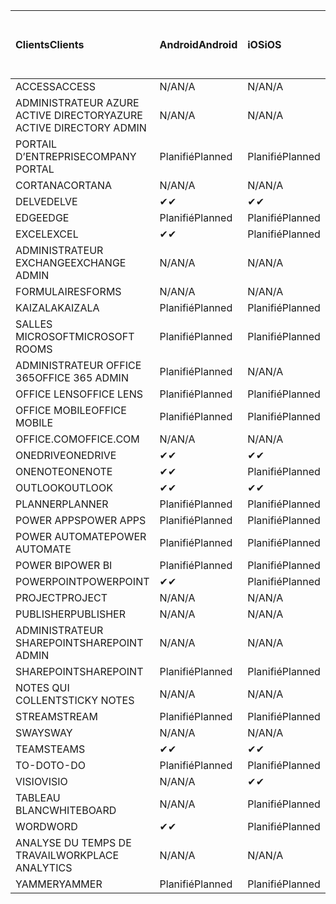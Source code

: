<!-- This file is generated automatically. Changes made to this file will be overwritten.-->
|<span data-ttu-id="e4725-101">Clients</span><span class="sxs-lookup"><span data-stu-id="e4725-101">Clients</span></span>|<span data-ttu-id="e4725-102">Android</span><span class="sxs-lookup"><span data-stu-id="e4725-102">Android</span></span>|<span data-ttu-id="e4725-103">iOS</span><span class="sxs-lookup"><span data-stu-id="e4725-103">iOS</span></span>|<span data-ttu-id="e4725-104">Mac</span><span class="sxs-lookup"><span data-stu-id="e4725-104">Mac</span></span>|<span data-ttu-id="e4725-105">Windows 10</span><span class="sxs-lookup"><span data-stu-id="e4725-105">Windows 10</span></span><br><span data-ttu-id="e4725-106">Desktop</span><span class="sxs-lookup"><span data-stu-id="e4725-106">Desktop</span></span>|<span data-ttu-id="e4725-107">Windows 10</span><span class="sxs-lookup"><span data-stu-id="e4725-107">Windows 10</span></span><br><span data-ttu-id="e4725-108">Applications modernes</span><span class="sxs-lookup"><span data-stu-id="e4725-108">Modern Apps</span></span>|
|:-|:-|:-|:-|:-|:-|
|<span data-ttu-id="e4725-109">ACCESS</span><span class="sxs-lookup"><span data-stu-id="e4725-109">ACCESS</span></span>|<span data-ttu-id="e4725-110">N/A</span><span class="sxs-lookup"><span data-stu-id="e4725-110">N/A</span></span>|<span data-ttu-id="e4725-111">N/A</span><span class="sxs-lookup"><span data-stu-id="e4725-111">N/A</span></span>|<span data-ttu-id="e4725-112">N/A</span><span class="sxs-lookup"><span data-stu-id="e4725-112">N/A</span></span>|<span data-ttu-id="e4725-113">Planifié</span><span class="sxs-lookup"><span data-stu-id="e4725-113">Planned</span></span>|<span data-ttu-id="e4725-114">N/A</span><span class="sxs-lookup"><span data-stu-id="e4725-114">N/A</span></span>|
|<span data-ttu-id="e4725-115">ADMINISTRATEUR AZURE ACTIVE DIRECTORY</span><span class="sxs-lookup"><span data-stu-id="e4725-115">AZURE ACTIVE DIRECTORY ADMIN</span></span>|<span data-ttu-id="e4725-116">N/A</span><span class="sxs-lookup"><span data-stu-id="e4725-116">N/A</span></span>|<span data-ttu-id="e4725-117">N/A</span><span class="sxs-lookup"><span data-stu-id="e4725-117">N/A</span></span>|<span data-ttu-id="e4725-118">N/A</span><span class="sxs-lookup"><span data-stu-id="e4725-118">N/A</span></span>|<span data-ttu-id="e4725-119">Planifié</span><span class="sxs-lookup"><span data-stu-id="e4725-119">Planned</span></span>|<span data-ttu-id="e4725-120">N/A</span><span class="sxs-lookup"><span data-stu-id="e4725-120">N/A</span></span>|
|<span data-ttu-id="e4725-121">PORTAIL D’ENTREPRISE</span><span class="sxs-lookup"><span data-stu-id="e4725-121">COMPANY PORTAL</span></span>|<span data-ttu-id="e4725-122">Planifié</span><span class="sxs-lookup"><span data-stu-id="e4725-122">Planned</span></span>|<span data-ttu-id="e4725-123">Planifié</span><span class="sxs-lookup"><span data-stu-id="e4725-123">Planned</span></span>|<span data-ttu-id="e4725-124">Planifié</span><span class="sxs-lookup"><span data-stu-id="e4725-124">Planned</span></span>|<span data-ttu-id="e4725-125">N/A</span><span class="sxs-lookup"><span data-stu-id="e4725-125">N/A</span></span>|<span data-ttu-id="e4725-126">Planifié</span><span class="sxs-lookup"><span data-stu-id="e4725-126">Planned</span></span>|
|<span data-ttu-id="e4725-127">CORTANA</span><span class="sxs-lookup"><span data-stu-id="e4725-127">CORTANA</span></span>|<span data-ttu-id="e4725-128">N/A</span><span class="sxs-lookup"><span data-stu-id="e4725-128">N/A</span></span>|<span data-ttu-id="e4725-129">N/A</span><span class="sxs-lookup"><span data-stu-id="e4725-129">N/A</span></span>|<span data-ttu-id="e4725-130">N/A</span><span class="sxs-lookup"><span data-stu-id="e4725-130">N/A</span></span>|<span data-ttu-id="e4725-131">N/A</span><span class="sxs-lookup"><span data-stu-id="e4725-131">N/A</span></span>|<span data-ttu-id="e4725-132">Planifié</span><span class="sxs-lookup"><span data-stu-id="e4725-132">Planned</span></span>|
|<span data-ttu-id="e4725-133">DELVE</span><span class="sxs-lookup"><span data-stu-id="e4725-133">DELVE</span></span>|<span data-ttu-id="e4725-134">✔</span><span class="sxs-lookup"><span data-stu-id="e4725-134">✔</span></span>|<span data-ttu-id="e4725-135">✔</span><span class="sxs-lookup"><span data-stu-id="e4725-135">✔</span></span>|<span data-ttu-id="e4725-136">N/A</span><span class="sxs-lookup"><span data-stu-id="e4725-136">N/A</span></span>|<span data-ttu-id="e4725-137">N/A</span><span class="sxs-lookup"><span data-stu-id="e4725-137">N/A</span></span>|<span data-ttu-id="e4725-138">N/A</span><span class="sxs-lookup"><span data-stu-id="e4725-138">N/A</span></span>|
|<span data-ttu-id="e4725-139">EDGE</span><span class="sxs-lookup"><span data-stu-id="e4725-139">EDGE</span></span>|<span data-ttu-id="e4725-140">Planifié</span><span class="sxs-lookup"><span data-stu-id="e4725-140">Planned</span></span>|<span data-ttu-id="e4725-141">Planifié</span><span class="sxs-lookup"><span data-stu-id="e4725-141">Planned</span></span>|<span data-ttu-id="e4725-142">N/A</span><span class="sxs-lookup"><span data-stu-id="e4725-142">N/A</span></span>|<span data-ttu-id="e4725-143">Planifié</span><span class="sxs-lookup"><span data-stu-id="e4725-143">Planned</span></span>|<span data-ttu-id="e4725-144">N/A</span><span class="sxs-lookup"><span data-stu-id="e4725-144">N/A</span></span>|
|<span data-ttu-id="e4725-145">EXCEL</span><span class="sxs-lookup"><span data-stu-id="e4725-145">EXCEL</span></span>|<span data-ttu-id="e4725-146">✔</span><span class="sxs-lookup"><span data-stu-id="e4725-146">✔</span></span>|<span data-ttu-id="e4725-147">Planifié</span><span class="sxs-lookup"><span data-stu-id="e4725-147">Planned</span></span>|<span data-ttu-id="e4725-148">Planifié</span><span class="sxs-lookup"><span data-stu-id="e4725-148">Planned</span></span>|<span data-ttu-id="e4725-149">Planifié</span><span class="sxs-lookup"><span data-stu-id="e4725-149">Planned</span></span>|<span data-ttu-id="e4725-150">N/A</span><span class="sxs-lookup"><span data-stu-id="e4725-150">N/A</span></span>|
|<span data-ttu-id="e4725-151">ADMINISTRATEUR EXCHANGE</span><span class="sxs-lookup"><span data-stu-id="e4725-151">EXCHANGE ADMIN</span></span>|<span data-ttu-id="e4725-152">N/A</span><span class="sxs-lookup"><span data-stu-id="e4725-152">N/A</span></span>|<span data-ttu-id="e4725-153">N/A</span><span class="sxs-lookup"><span data-stu-id="e4725-153">N/A</span></span>|<span data-ttu-id="e4725-154">N/A</span><span class="sxs-lookup"><span data-stu-id="e4725-154">N/A</span></span>|<span data-ttu-id="e4725-155">✔</span><span class="sxs-lookup"><span data-stu-id="e4725-155">✔</span></span>|<span data-ttu-id="e4725-156">N/A</span><span class="sxs-lookup"><span data-stu-id="e4725-156">N/A</span></span>|
|<span data-ttu-id="e4725-157">FORMULAIRES</span><span class="sxs-lookup"><span data-stu-id="e4725-157">FORMS</span></span>|<span data-ttu-id="e4725-158">N/A</span><span class="sxs-lookup"><span data-stu-id="e4725-158">N/A</span></span>|<span data-ttu-id="e4725-159">N/A</span><span class="sxs-lookup"><span data-stu-id="e4725-159">N/A</span></span>|<span data-ttu-id="e4725-160">N/A</span><span class="sxs-lookup"><span data-stu-id="e4725-160">N/A</span></span>|<span data-ttu-id="e4725-161">N/A</span><span class="sxs-lookup"><span data-stu-id="e4725-161">N/A</span></span>|<span data-ttu-id="e4725-162">N/A</span><span class="sxs-lookup"><span data-stu-id="e4725-162">N/A</span></span>|
|<span data-ttu-id="e4725-163">KAIZALA</span><span class="sxs-lookup"><span data-stu-id="e4725-163">KAIZALA</span></span>|<span data-ttu-id="e4725-164">Planifié</span><span class="sxs-lookup"><span data-stu-id="e4725-164">Planned</span></span>|<span data-ttu-id="e4725-165">Planifié</span><span class="sxs-lookup"><span data-stu-id="e4725-165">Planned</span></span>|<span data-ttu-id="e4725-166">N/A</span><span class="sxs-lookup"><span data-stu-id="e4725-166">N/A</span></span>|<span data-ttu-id="e4725-167">N/A</span><span class="sxs-lookup"><span data-stu-id="e4725-167">N/A</span></span>|<span data-ttu-id="e4725-168">N/A</span><span class="sxs-lookup"><span data-stu-id="e4725-168">N/A</span></span>|
|<span data-ttu-id="e4725-169">SALLES MICROSOFT</span><span class="sxs-lookup"><span data-stu-id="e4725-169">MICROSOFT ROOMS</span></span>|<span data-ttu-id="e4725-170">Planifié</span><span class="sxs-lookup"><span data-stu-id="e4725-170">Planned</span></span>|<span data-ttu-id="e4725-171">Planifié</span><span class="sxs-lookup"><span data-stu-id="e4725-171">Planned</span></span>|<span data-ttu-id="e4725-172">N/A</span><span class="sxs-lookup"><span data-stu-id="e4725-172">N/A</span></span>|<span data-ttu-id="e4725-173">N/A</span><span class="sxs-lookup"><span data-stu-id="e4725-173">N/A</span></span>|<span data-ttu-id="e4725-174">N/A</span><span class="sxs-lookup"><span data-stu-id="e4725-174">N/A</span></span>|
|<span data-ttu-id="e4725-175">ADMINISTRATEUR OFFICE 365</span><span class="sxs-lookup"><span data-stu-id="e4725-175">OFFICE 365 ADMIN</span></span>|<span data-ttu-id="e4725-176">Planifié</span><span class="sxs-lookup"><span data-stu-id="e4725-176">Planned</span></span>|<span data-ttu-id="e4725-177">N/A</span><span class="sxs-lookup"><span data-stu-id="e4725-177">N/A</span></span>|<span data-ttu-id="e4725-178">N/A</span><span class="sxs-lookup"><span data-stu-id="e4725-178">N/A</span></span>|<span data-ttu-id="e4725-179">N/A</span><span class="sxs-lookup"><span data-stu-id="e4725-179">N/A</span></span>|<span data-ttu-id="e4725-180">N/A</span><span class="sxs-lookup"><span data-stu-id="e4725-180">N/A</span></span>|
|<span data-ttu-id="e4725-181">OFFICE LENS</span><span class="sxs-lookup"><span data-stu-id="e4725-181">OFFICE LENS</span></span>|<span data-ttu-id="e4725-182">Planifié</span><span class="sxs-lookup"><span data-stu-id="e4725-182">Planned</span></span>|<span data-ttu-id="e4725-183">Planifié</span><span class="sxs-lookup"><span data-stu-id="e4725-183">Planned</span></span>|<span data-ttu-id="e4725-184">N/A</span><span class="sxs-lookup"><span data-stu-id="e4725-184">N/A</span></span>|<span data-ttu-id="e4725-185">N/A</span><span class="sxs-lookup"><span data-stu-id="e4725-185">N/A</span></span>|<span data-ttu-id="e4725-186">N/A</span><span class="sxs-lookup"><span data-stu-id="e4725-186">N/A</span></span>|
|<span data-ttu-id="e4725-187">OFFICE MOBILE</span><span class="sxs-lookup"><span data-stu-id="e4725-187">OFFICE MOBILE</span></span>|<span data-ttu-id="e4725-188">Planifié</span><span class="sxs-lookup"><span data-stu-id="e4725-188">Planned</span></span>|<span data-ttu-id="e4725-189">Planifié</span><span class="sxs-lookup"><span data-stu-id="e4725-189">Planned</span></span>|<span data-ttu-id="e4725-190">N/A</span><span class="sxs-lookup"><span data-stu-id="e4725-190">N/A</span></span>|<span data-ttu-id="e4725-191">N/A</span><span class="sxs-lookup"><span data-stu-id="e4725-191">N/A</span></span>|<span data-ttu-id="e4725-192">N/A</span><span class="sxs-lookup"><span data-stu-id="e4725-192">N/A</span></span>|
|<span data-ttu-id="e4725-193">OFFICE.COM</span><span class="sxs-lookup"><span data-stu-id="e4725-193">OFFICE.COM</span></span>|<span data-ttu-id="e4725-194">N/A</span><span class="sxs-lookup"><span data-stu-id="e4725-194">N/A</span></span>|<span data-ttu-id="e4725-195">N/A</span><span class="sxs-lookup"><span data-stu-id="e4725-195">N/A</span></span>|<span data-ttu-id="e4725-196">N/A</span><span class="sxs-lookup"><span data-stu-id="e4725-196">N/A</span></span>|<span data-ttu-id="e4725-197">N/A</span><span class="sxs-lookup"><span data-stu-id="e4725-197">N/A</span></span>|<span data-ttu-id="e4725-198">Planifié</span><span class="sxs-lookup"><span data-stu-id="e4725-198">Planned</span></span>|
|<span data-ttu-id="e4725-199">ONEDRIVE</span><span class="sxs-lookup"><span data-stu-id="e4725-199">ONEDRIVE</span></span>|<span data-ttu-id="e4725-200">✔</span><span class="sxs-lookup"><span data-stu-id="e4725-200">✔</span></span>|<span data-ttu-id="e4725-201">✔</span><span class="sxs-lookup"><span data-stu-id="e4725-201">✔</span></span>|<span data-ttu-id="e4725-202">✔</span><span class="sxs-lookup"><span data-stu-id="e4725-202">✔</span></span>|<span data-ttu-id="e4725-203">✔</span><span class="sxs-lookup"><span data-stu-id="e4725-203">✔</span></span>|<span data-ttu-id="e4725-204">Planifié</span><span class="sxs-lookup"><span data-stu-id="e4725-204">Planned</span></span>|
|<span data-ttu-id="e4725-205">ONENOTE</span><span class="sxs-lookup"><span data-stu-id="e4725-205">ONENOTE</span></span>|<span data-ttu-id="e4725-206">✔</span><span class="sxs-lookup"><span data-stu-id="e4725-206">✔</span></span>|<span data-ttu-id="e4725-207">Planifié</span><span class="sxs-lookup"><span data-stu-id="e4725-207">Planned</span></span>|<span data-ttu-id="e4725-208">Planifié</span><span class="sxs-lookup"><span data-stu-id="e4725-208">Planned</span></span>|<span data-ttu-id="e4725-209">Planifié</span><span class="sxs-lookup"><span data-stu-id="e4725-209">Planned</span></span>|<span data-ttu-id="e4725-210">Planifié</span><span class="sxs-lookup"><span data-stu-id="e4725-210">Planned</span></span>|
|<span data-ttu-id="e4725-211">OUTLOOK</span><span class="sxs-lookup"><span data-stu-id="e4725-211">OUTLOOK</span></span>|<span data-ttu-id="e4725-212">✔</span><span class="sxs-lookup"><span data-stu-id="e4725-212">✔</span></span>|<span data-ttu-id="e4725-213">✔</span><span class="sxs-lookup"><span data-stu-id="e4725-213">✔</span></span>|<span data-ttu-id="e4725-214">Planifié</span><span class="sxs-lookup"><span data-stu-id="e4725-214">Planned</span></span>|<span data-ttu-id="e4725-215">Planifié</span><span class="sxs-lookup"><span data-stu-id="e4725-215">Planned</span></span>|<span data-ttu-id="e4725-216">Planifié</span><span class="sxs-lookup"><span data-stu-id="e4725-216">Planned</span></span>|
|<span data-ttu-id="e4725-217">PLANNER</span><span class="sxs-lookup"><span data-stu-id="e4725-217">PLANNER</span></span>|<span data-ttu-id="e4725-218">Planifié</span><span class="sxs-lookup"><span data-stu-id="e4725-218">Planned</span></span>|<span data-ttu-id="e4725-219">Planifié</span><span class="sxs-lookup"><span data-stu-id="e4725-219">Planned</span></span>|<span data-ttu-id="e4725-220">N/A</span><span class="sxs-lookup"><span data-stu-id="e4725-220">N/A</span></span>|<span data-ttu-id="e4725-221">N/A</span><span class="sxs-lookup"><span data-stu-id="e4725-221">N/A</span></span>|<span data-ttu-id="e4725-222">N/A</span><span class="sxs-lookup"><span data-stu-id="e4725-222">N/A</span></span>|
|<span data-ttu-id="e4725-223">POWER APPS</span><span class="sxs-lookup"><span data-stu-id="e4725-223">POWER APPS</span></span>|<span data-ttu-id="e4725-224">Planifié</span><span class="sxs-lookup"><span data-stu-id="e4725-224">Planned</span></span>|<span data-ttu-id="e4725-225">Planifié</span><span class="sxs-lookup"><span data-stu-id="e4725-225">Planned</span></span>|<span data-ttu-id="e4725-226">N/A</span><span class="sxs-lookup"><span data-stu-id="e4725-226">N/A</span></span>|<span data-ttu-id="e4725-227">N/A</span><span class="sxs-lookup"><span data-stu-id="e4725-227">N/A</span></span>|<span data-ttu-id="e4725-228">Planifié</span><span class="sxs-lookup"><span data-stu-id="e4725-228">Planned</span></span>|
|<span data-ttu-id="e4725-229">POWER AUTOMATE</span><span class="sxs-lookup"><span data-stu-id="e4725-229">POWER AUTOMATE</span></span>|<span data-ttu-id="e4725-230">Planifié</span><span class="sxs-lookup"><span data-stu-id="e4725-230">Planned</span></span>|<span data-ttu-id="e4725-231">Planifié</span><span class="sxs-lookup"><span data-stu-id="e4725-231">Planned</span></span>|<span data-ttu-id="e4725-232">N/A</span><span class="sxs-lookup"><span data-stu-id="e4725-232">N/A</span></span>|<span data-ttu-id="e4725-233">N/A</span><span class="sxs-lookup"><span data-stu-id="e4725-233">N/A</span></span>|<span data-ttu-id="e4725-234">N/A</span><span class="sxs-lookup"><span data-stu-id="e4725-234">N/A</span></span>|
|<span data-ttu-id="e4725-235">POWER BI</span><span class="sxs-lookup"><span data-stu-id="e4725-235">POWER BI</span></span>|<span data-ttu-id="e4725-236">Planifié</span><span class="sxs-lookup"><span data-stu-id="e4725-236">Planned</span></span>|<span data-ttu-id="e4725-237">Planifié</span><span class="sxs-lookup"><span data-stu-id="e4725-237">Planned</span></span>|<span data-ttu-id="e4725-238">N/A</span><span class="sxs-lookup"><span data-stu-id="e4725-238">N/A</span></span>|<span data-ttu-id="e4725-239">Planifié</span><span class="sxs-lookup"><span data-stu-id="e4725-239">Planned</span></span>|<span data-ttu-id="e4725-240">Planifié</span><span class="sxs-lookup"><span data-stu-id="e4725-240">Planned</span></span>|
|<span data-ttu-id="e4725-241">POWERPOINT</span><span class="sxs-lookup"><span data-stu-id="e4725-241">POWERPOINT</span></span>|<span data-ttu-id="e4725-242">✔</span><span class="sxs-lookup"><span data-stu-id="e4725-242">✔</span></span>|<span data-ttu-id="e4725-243">Planifié</span><span class="sxs-lookup"><span data-stu-id="e4725-243">Planned</span></span>|<span data-ttu-id="e4725-244">Planifié</span><span class="sxs-lookup"><span data-stu-id="e4725-244">Planned</span></span>|<span data-ttu-id="e4725-245">Planifié</span><span class="sxs-lookup"><span data-stu-id="e4725-245">Planned</span></span>|<span data-ttu-id="e4725-246">Planifié</span><span class="sxs-lookup"><span data-stu-id="e4725-246">Planned</span></span>|
|<span data-ttu-id="e4725-247">PROJECT</span><span class="sxs-lookup"><span data-stu-id="e4725-247">PROJECT</span></span>|<span data-ttu-id="e4725-248">N/A</span><span class="sxs-lookup"><span data-stu-id="e4725-248">N/A</span></span>|<span data-ttu-id="e4725-249">N/A</span><span class="sxs-lookup"><span data-stu-id="e4725-249">N/A</span></span>|<span data-ttu-id="e4725-250">N/A</span><span class="sxs-lookup"><span data-stu-id="e4725-250">N/A</span></span>|<span data-ttu-id="e4725-251">Planifié</span><span class="sxs-lookup"><span data-stu-id="e4725-251">Planned</span></span>|<span data-ttu-id="e4725-252">N/A</span><span class="sxs-lookup"><span data-stu-id="e4725-252">N/A</span></span>|
|<span data-ttu-id="e4725-253">PUBLISHER</span><span class="sxs-lookup"><span data-stu-id="e4725-253">PUBLISHER</span></span>|<span data-ttu-id="e4725-254">N/A</span><span class="sxs-lookup"><span data-stu-id="e4725-254">N/A</span></span>|<span data-ttu-id="e4725-255">N/A</span><span class="sxs-lookup"><span data-stu-id="e4725-255">N/A</span></span>|<span data-ttu-id="e4725-256">N/A</span><span class="sxs-lookup"><span data-stu-id="e4725-256">N/A</span></span>|<span data-ttu-id="e4725-257">Planifié</span><span class="sxs-lookup"><span data-stu-id="e4725-257">Planned</span></span>|<span data-ttu-id="e4725-258">N/A</span><span class="sxs-lookup"><span data-stu-id="e4725-258">N/A</span></span>|
|<span data-ttu-id="e4725-259">ADMINISTRATEUR SHAREPOINT</span><span class="sxs-lookup"><span data-stu-id="e4725-259">SHAREPOINT ADMIN</span></span>|<span data-ttu-id="e4725-260">N/A</span><span class="sxs-lookup"><span data-stu-id="e4725-260">N/A</span></span>|<span data-ttu-id="e4725-261">N/A</span><span class="sxs-lookup"><span data-stu-id="e4725-261">N/A</span></span>|<span data-ttu-id="e4725-262">N/A</span><span class="sxs-lookup"><span data-stu-id="e4725-262">N/A</span></span>|<span data-ttu-id="e4725-263">Planifié</span><span class="sxs-lookup"><span data-stu-id="e4725-263">Planned</span></span>|<span data-ttu-id="e4725-264">N/A</span><span class="sxs-lookup"><span data-stu-id="e4725-264">N/A</span></span>|
|<span data-ttu-id="e4725-265">SHAREPOINT</span><span class="sxs-lookup"><span data-stu-id="e4725-265">SHAREPOINT</span></span>|<span data-ttu-id="e4725-266">Planifié</span><span class="sxs-lookup"><span data-stu-id="e4725-266">Planned</span></span>|<span data-ttu-id="e4725-267">Planifié</span><span class="sxs-lookup"><span data-stu-id="e4725-267">Planned</span></span>|<span data-ttu-id="e4725-268">N/A</span><span class="sxs-lookup"><span data-stu-id="e4725-268">N/A</span></span>|<span data-ttu-id="e4725-269">N/A</span><span class="sxs-lookup"><span data-stu-id="e4725-269">N/A</span></span>|<span data-ttu-id="e4725-270">N/A</span><span class="sxs-lookup"><span data-stu-id="e4725-270">N/A</span></span>|
|<span data-ttu-id="e4725-271">NOTES QUI COLLENT</span><span class="sxs-lookup"><span data-stu-id="e4725-271">STICKY NOTES</span></span>|<span data-ttu-id="e4725-272">N/A</span><span class="sxs-lookup"><span data-stu-id="e4725-272">N/A</span></span>|<span data-ttu-id="e4725-273">N/A</span><span class="sxs-lookup"><span data-stu-id="e4725-273">N/A</span></span>|<span data-ttu-id="e4725-274">N/A</span><span class="sxs-lookup"><span data-stu-id="e4725-274">N/A</span></span>|<span data-ttu-id="e4725-275">N/A</span><span class="sxs-lookup"><span data-stu-id="e4725-275">N/A</span></span>|<span data-ttu-id="e4725-276">Planifié</span><span class="sxs-lookup"><span data-stu-id="e4725-276">Planned</span></span>|
|<span data-ttu-id="e4725-277">STREAM</span><span class="sxs-lookup"><span data-stu-id="e4725-277">STREAM</span></span>|<span data-ttu-id="e4725-278">Planifié</span><span class="sxs-lookup"><span data-stu-id="e4725-278">Planned</span></span>|<span data-ttu-id="e4725-279">Planifié</span><span class="sxs-lookup"><span data-stu-id="e4725-279">Planned</span></span>|<span data-ttu-id="e4725-280">N/A</span><span class="sxs-lookup"><span data-stu-id="e4725-280">N/A</span></span>|<span data-ttu-id="e4725-281">N/A</span><span class="sxs-lookup"><span data-stu-id="e4725-281">N/A</span></span>|<span data-ttu-id="e4725-282">N/A</span><span class="sxs-lookup"><span data-stu-id="e4725-282">N/A</span></span>|
|<span data-ttu-id="e4725-283">SWAY</span><span class="sxs-lookup"><span data-stu-id="e4725-283">SWAY</span></span>|<span data-ttu-id="e4725-284">N/A</span><span class="sxs-lookup"><span data-stu-id="e4725-284">N/A</span></span>|<span data-ttu-id="e4725-285">N/A</span><span class="sxs-lookup"><span data-stu-id="e4725-285">N/A</span></span>|<span data-ttu-id="e4725-286">N/A</span><span class="sxs-lookup"><span data-stu-id="e4725-286">N/A</span></span>|<span data-ttu-id="e4725-287">N/A</span><span class="sxs-lookup"><span data-stu-id="e4725-287">N/A</span></span>|<span data-ttu-id="e4725-288">Planifié</span><span class="sxs-lookup"><span data-stu-id="e4725-288">Planned</span></span>|
|<span data-ttu-id="e4725-289">TEAMS</span><span class="sxs-lookup"><span data-stu-id="e4725-289">TEAMS</span></span>|<span data-ttu-id="e4725-290">✔</span><span class="sxs-lookup"><span data-stu-id="e4725-290">✔</span></span>|<span data-ttu-id="e4725-291">✔</span><span class="sxs-lookup"><span data-stu-id="e4725-291">✔</span></span>|<span data-ttu-id="e4725-292">✔</span><span class="sxs-lookup"><span data-stu-id="e4725-292">✔</span></span>|<span data-ttu-id="e4725-293">Planifié</span><span class="sxs-lookup"><span data-stu-id="e4725-293">Planned</span></span>|<span data-ttu-id="e4725-294">N/A</span><span class="sxs-lookup"><span data-stu-id="e4725-294">N/A</span></span>|
|<span data-ttu-id="e4725-295">TO-DO</span><span class="sxs-lookup"><span data-stu-id="e4725-295">TO-DO</span></span>|<span data-ttu-id="e4725-296">Planifié</span><span class="sxs-lookup"><span data-stu-id="e4725-296">Planned</span></span>|<span data-ttu-id="e4725-297">Planifié</span><span class="sxs-lookup"><span data-stu-id="e4725-297">Planned</span></span>|<span data-ttu-id="e4725-298">Planifié</span><span class="sxs-lookup"><span data-stu-id="e4725-298">Planned</span></span>|<span data-ttu-id="e4725-299">N/A</span><span class="sxs-lookup"><span data-stu-id="e4725-299">N/A</span></span>|<span data-ttu-id="e4725-300">Planifié</span><span class="sxs-lookup"><span data-stu-id="e4725-300">Planned</span></span>|
|<span data-ttu-id="e4725-301">VISIO</span><span class="sxs-lookup"><span data-stu-id="e4725-301">VISIO</span></span>|<span data-ttu-id="e4725-302">N/A</span><span class="sxs-lookup"><span data-stu-id="e4725-302">N/A</span></span>|<span data-ttu-id="e4725-303">✔</span><span class="sxs-lookup"><span data-stu-id="e4725-303">✔</span></span>|<span data-ttu-id="e4725-304">N/A</span><span class="sxs-lookup"><span data-stu-id="e4725-304">N/A</span></span>|<span data-ttu-id="e4725-305">Planifié</span><span class="sxs-lookup"><span data-stu-id="e4725-305">Planned</span></span>|<span data-ttu-id="e4725-306">N/A</span><span class="sxs-lookup"><span data-stu-id="e4725-306">N/A</span></span>|
|<span data-ttu-id="e4725-307">TABLEAU BLANC</span><span class="sxs-lookup"><span data-stu-id="e4725-307">WHITEBOARD</span></span>|<span data-ttu-id="e4725-308">N/A</span><span class="sxs-lookup"><span data-stu-id="e4725-308">N/A</span></span>|<span data-ttu-id="e4725-309">Planifié</span><span class="sxs-lookup"><span data-stu-id="e4725-309">Planned</span></span>|<span data-ttu-id="e4725-310">N/A</span><span class="sxs-lookup"><span data-stu-id="e4725-310">N/A</span></span>|<span data-ttu-id="e4725-311">N/A</span><span class="sxs-lookup"><span data-stu-id="e4725-311">N/A</span></span>|<span data-ttu-id="e4725-312">Planifié</span><span class="sxs-lookup"><span data-stu-id="e4725-312">Planned</span></span>|
|<span data-ttu-id="e4725-313">WORD</span><span class="sxs-lookup"><span data-stu-id="e4725-313">WORD</span></span>|<span data-ttu-id="e4725-314">✔</span><span class="sxs-lookup"><span data-stu-id="e4725-314">✔</span></span>|<span data-ttu-id="e4725-315">Planifié</span><span class="sxs-lookup"><span data-stu-id="e4725-315">Planned</span></span>|<span data-ttu-id="e4725-316">Planifié</span><span class="sxs-lookup"><span data-stu-id="e4725-316">Planned</span></span>|<span data-ttu-id="e4725-317">Planifié</span><span class="sxs-lookup"><span data-stu-id="e4725-317">Planned</span></span>|<span data-ttu-id="e4725-318">Planifié</span><span class="sxs-lookup"><span data-stu-id="e4725-318">Planned</span></span>|
|<span data-ttu-id="e4725-319">ANALYSE DU TEMPS DE TRAVAIL</span><span class="sxs-lookup"><span data-stu-id="e4725-319">WORKPLACE ANALYTICS</span></span>|<span data-ttu-id="e4725-320">N/A</span><span class="sxs-lookup"><span data-stu-id="e4725-320">N/A</span></span>|<span data-ttu-id="e4725-321">N/A</span><span class="sxs-lookup"><span data-stu-id="e4725-321">N/A</span></span>|<span data-ttu-id="e4725-322">N/A</span><span class="sxs-lookup"><span data-stu-id="e4725-322">N/A</span></span>|<span data-ttu-id="e4725-323">N/A</span><span class="sxs-lookup"><span data-stu-id="e4725-323">N/A</span></span>|<span data-ttu-id="e4725-324">N/A</span><span class="sxs-lookup"><span data-stu-id="e4725-324">N/A</span></span>|
|<span data-ttu-id="e4725-325">YAMMER</span><span class="sxs-lookup"><span data-stu-id="e4725-325">YAMMER</span></span>|<span data-ttu-id="e4725-326">Planifié</span><span class="sxs-lookup"><span data-stu-id="e4725-326">Planned</span></span>|<span data-ttu-id="e4725-327">Planifié</span><span class="sxs-lookup"><span data-stu-id="e4725-327">Planned</span></span>|<span data-ttu-id="e4725-328">Planifié</span><span class="sxs-lookup"><span data-stu-id="e4725-328">Planned</span></span>|<span data-ttu-id="e4725-329">Planifié</span><span class="sxs-lookup"><span data-stu-id="e4725-329">Planned</span></span>|<span data-ttu-id="e4725-330">S/O</span><span class="sxs-lookup"><span data-stu-id="e4725-330">N/A</span></span>|
